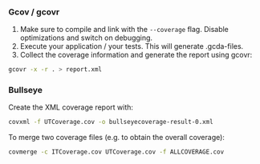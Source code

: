 ### Gcov / gcovr

1. Make sure to compile and link with the ```--coverage``` flag. Disable optimizations and switch on debugging.
2. Execute your application / your tests. This will generate .gcda-files.
3. Collect the coverage information and generate the report using gcovr:
```BASH 
gcovr -x -r . > report.xml
```

### Bullseye
Create the XML coverage report with:
```BASH
covxml -f UTCoverage.cov -o bullseyecoverage-result-0.xml
```

To merge two coverage files (e.g. to obtain the overall coverage):
```BASH 
covmerge -c ITCoverage.cov UTCoverage.cov -f ALLCOVERAGE.cov
````